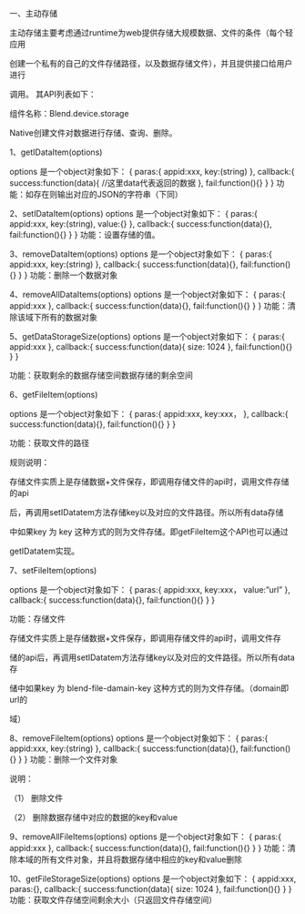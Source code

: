 一、主动存储

主动存储主要考虑通过runtime为web提供存储大规模数据、文件的条件（每个轻应用

创建一个私有的自己的文件存储路径，以及数据存储文件），并且提供接口给用户进行

调用。 其API列表如下：

组件名称：Blend.device.storage 

Native创建文件对数据进行存储、查询、删除。

1、getIDataItem(options)

options 是一个object对象如下：
{
paras:{
	appid:xxx,
	key:(string)
},
callback:{
  success:function(data){
      //这里data代表返回的数据
},
fail:function(){}
}
}
功能：如存在则输出对应的JSON的字符串（下同）

2、setIDataItem(options)
options 是一个object对象如下：
{
paras:{
  appid:xxx,
	key:(string),
    value:{}
},
callback:{
  success:function(data){},
fail:function(){}
}
}
功能：设置存储的值。

3、removeDataItem(options)
options 是一个object对象如下：
{
paras:{
	appid:xxx,
	key:(string)
},
callback:{
  success:function(data){},
fail:function(){}
}
}
功能：删除一个数据对象

4、removeAllDataItems(options)
options 是一个object对象如下：
{
paras:{
	appid:xxx
},
callback:{
  success:function(data){},
fail:function(){}
}
}
功能：清除该域下所有的数据对象

5、getDataStorageSize(options)
options 是一个object对象如下：
{
paras:{
	appid:xxx
},
callback:{
  success:function(data){
    size: 1024 
},
fail:function(){}
}
}

功能：获取剩余的数据存储空间数据存储的剩余空间

6、getFileItem(options)

options 是一个object对象如下：
{
paras:{
	 appid:xxx,
   key:xxx，
 },
callback:{
    success:function(data){},
fail:function(){}
}
}

功能：获取文件的路径

规则说明：

存储文件实质上是存储数据+文件保存，即调用存储文件的api时，调用文件存储的api

后，再调用setIDatatem方法存储key以及对应的文件路径。所以所有data存储

中如果key 为 key  这种方式的则为文件存储。即getFileItem这个API也可以通过

getIDatatem实现。


7、setFileItem(options)

options 是一个object对象如下：
{
paras:{
   appid:xxx,
   key:xxx，
   value:”url”
},
callback:{
    success:function(data){},
fail:function(){}
}
}

功能：存储文件

存储文件实质上是存储数据+文件保存，即调用存储文件的api时，调用文件存

储的api后，再调用setIDatatem方法存储key以及对应的文件路径。所以所有data存

储中如果key 为  blend-file-damain-key  这种方式的则为文件存储。（domain即url的

域）

8、removeFileItem(options)
options 是一个object对象如下：
{
paras:{
	appid:xxx,
	key:(string)
},
callback:{
  success:function(data){},
fail:function(){}
}
}
功能：删除一个文件对象

说明：

（1）	删除文件

（2）	删除数据存储中对应的数据的key和value

9、removeAllFileItems(options)
options 是一个object对象如下：
{
paras:{
  appid:xxx
},
callback:{
  success:function(data){},
fail:function(){}
}
}
功能：清除本域的所有文件对象，并且将数据存储中相应的key和value删除

10、getFileStorageSize(options)
options 是一个object对象如下：
{
	appid:xxx,
paras:{},
callback:{
  success:function(data){
    size: 1024 
},
fail:function(){}
}
}
功能：获取文件存储空间剩余大小（只返回文件存储空间）
